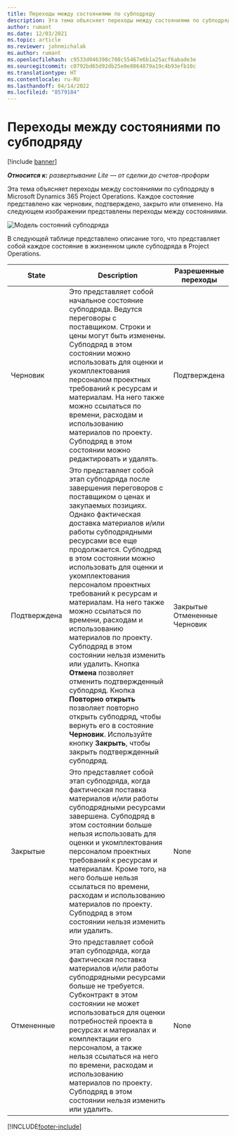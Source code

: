 ```yaml
---
title: Переходы между состояниями по субподряду
description: Эта тема объясняет переходы между состояниями по субподряду в Microsoft Dynamics 365 Project Operations по мере создания, исполнения и закрытия субподряда.
author: rumant
ms.date: 12/03/2021
ms.topic: article
ms.reviewer: johnmichalak
ms.author: rumant
ms.openlocfilehash: c9533d046398c708c55467e6b1a25acf6abade3e
ms.sourcegitcommit: c0792bd65d92db25e0e8864879a19c4b93efb10c
ms.translationtype: HT
ms.contentlocale: ru-RU
ms.lasthandoff: 04/14/2022
ms.locfileid: "8579184"
---
```

# <a name="state-transitions-on-a-subcontract"></a>Переходы между состояниями по субподряду 

[!include [banner](../../includes/dataverse-preview.md)]

_**Относится к:** развертывание Lite — от сделки до счетов-проформ_

Эта тема объясняет переходы между состояниями по субподряду в Microsoft Dynamics 365 Project Operations. Каждое состояние представлено как черновик, подтверждено, закрыто или отменено. На следующем изображении представлены переходы между состояниями.

![Модель состояний субподряда](../media/SubconStates.png)  

В следующей таблице представлено описание того, что представляет собой каждое состояние в жизненном цикле субподряда в Project Operations.

| State | Description | Разрешенные переходы |
| --- | --- | --- |
| Черновик | Это представляет собой начальное состояние субподряда. Ведутся переговоры с поставщиком. Строки и цены могут быть изменены. Субподряд в этом состоянии можно использовать для оценки и укомплектования персоналом проектных требований к ресурсам и материалам. На него также можно ссылаться по времени, расходам и использованию материалов по проекту. Субподряд в этом состоянии можно редактировать и удалять. | Подтверждена |
| Подтверждена | Это представляет собой этап субподряда после завершения переговоров с поставщиком о ценах и закупаемых позициях. Однако фактическая доставка материалов и/или работы субподрядными ресурсами все еще продолжается. Субподряд в этом состоянии можно использовать для оценки и укомплектования персоналом проектных требований к ресурсам и материалам. На него также можно ссылаться по времени, расходам и использованию материалов по проекту. Субподряд в этом состоянии нельзя изменить или удалить. Кнопка **Отмена** позволяет отменить подтвержденный субподряд. Кнопка **Повторно открыть** позволяет повторно открыть субподряд, чтобы вернуть его в состояние **Черновик**. Используйте кнопку **Закрыть**, чтобы закрыть подтвержденный субподряд. | Закрытые <br> Отмененные <br> Черновик |
| Закрытые | Это представляет собой этап субподряда, когда фактическая поставка материалов и/или работы субподрядными ресурсами завершена. Субподряд в этом состоянии больше нельзя использовать для оценки и укомплектования персоналом проектных требований к ресурсам и материалам. Кроме того, на него больше нельзя ссылаться по времени, расходам и использованию материалов по проекту. Субподряд в этом состоянии нельзя изменить или удалить. | None |
| Отмененные | Это представляет собой этап субподряда, когда фактическая поставка материалов и/или работы субподрядными ресурсами больше не требуется. Субконтракт в этом состоянии не может использоваться для оценки потребностей проекта в ресурсах и материалах и комплектации его персоналом, а также нельзя ссылаться на него по времени, расходам и использованию материалов по проекту. Субподряд в этом состоянии нельзя изменить или удалить. | None |


[!INCLUDE[footer-include](../../includes/footer-banner.md)]
